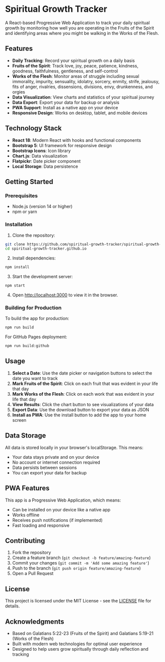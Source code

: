 # Spiritual Growth Tracker

A React-based Progressive Web Application to track your daily spiritual growth by monitoring how well you are operating in the Fruits of the Spirit and identifying areas where you might be walking in the Works of the Flesh.

## Features

- **Daily Tracking**: Record your spiritual growth on a daily basis
- **Fruits of the Spirit**: Track love, joy, peace, patience, kindness, goodness, faithfulness, gentleness, and self-control
- **Works of the Flesh**: Monitor areas of struggle including sexual immorality, impurity, sensuality, idolatry, sorcery, enmity, strife, jealousy, fits of anger, rivalries, dissensions, divisions, envy, drunkenness, and orgies
- **Data Visualization**: View charts and statistics of your spiritual journey
- **Data Export**: Export your data for backup or analysis
- **PWA Support**: Install as a native app on your device
- **Responsive Design**: Works on desktop, tablet, and mobile devices

## Technology Stack

- **React 18**: Modern React with hooks and functional components
- **Bootstrap 5**: UI framework for responsive design
- **Bootstrap Icons**: Icon library
- **Chart.js**: Data visualization
- **Flatpickr**: Date picker component
- **Local Storage**: Data persistence

## Getting Started

### Prerequisites

- Node.js (version 14 or higher)
- npm or yarn

### Installation

1. Clone the repository:
```bash
git clone https://github.com/spiritual-growth-tracker/spiritual-growth-tracker.github.io.git
cd spiritual-growth-tracker.github.io
```

2. Install dependencies:
```bash
npm install
```

3. Start the development server:
```bash
npm start
```

4. Open [http://localhost:3000](http://localhost:3000) to view it in the browser.

### Building for Production

To build the app for production:

```bash
npm run build
```

For GitHub Pages deployment:

```bash
npm run build:github
```

## Usage

1. **Select a Date**: Use the date picker or navigation buttons to select the date you want to track
2. **Mark Fruits of the Spirit**: Click on each fruit that was evident in your life that day
3. **Mark Works of the Flesh**: Click on each work that was evident in your life that day
4. **View Results**: Click the chart button to see visualizations of your data
5. **Export Data**: Use the download button to export your data as JSON
6. **Install as PWA**: Use the install button to add the app to your home screen

## Data Storage

All data is stored locally in your browser's localStorage. This means:
- Your data stays private and on your device
- No account or internet connection required
- Data persists between sessions
- You can export your data for backup

## PWA Features

This app is a Progressive Web Application, which means:
- Can be installed on your device like a native app
- Works offline
- Receives push notifications (if implemented)
- Fast loading and responsive

## Contributing

1. Fork the repository
2. Create a feature branch (`git checkout -b feature/amazing-feature`)
3. Commit your changes (`git commit -m 'Add some amazing feature'`)
4. Push to the branch (`git push origin feature/amazing-feature`)
5. Open a Pull Request

## License

This project is licensed under the MIT License - see the [LICENSE](LICENSE) file for details.

## Acknowledgments

- Based on Galatians 5:22-23 (Fruits of the Spirit) and Galatians 5:19-21 (Works of the Flesh)
- Built with modern web technologies for optimal user experience
- Designed to help users grow spiritually through daily reflection and tracking 